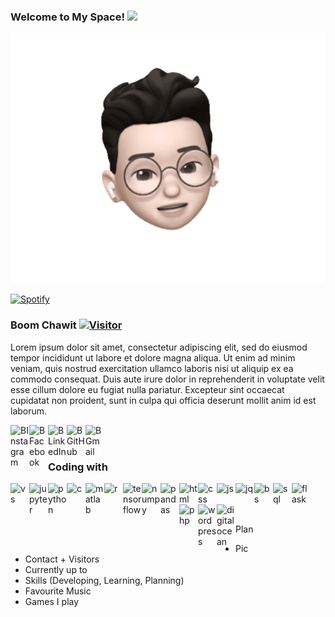 ### Welcome to My Space! <img src="https://media.giphy.com/media/hvRJCLFzcasrR4ia7z/giphy.gif" width="25px">


<p align="center"><img alt="ChawitGIF" img src="https://github.com/BoomChawit/BoomChawit/blob/main/Pics/Memoji_BoomChawit.gif" height="400"/></p>

[![Spotify](https://spotify-now-playing-smoky-five.vercel.app//api/spotify)](https://open.spotify.com/user/314ft2p24omnvcnd6pqb6si4gcea)

### Boom Chawit [![Visitor](https://visitor-badge.laobi.icu/badge?page_id=BoomChawit.BoomChawit)](https://github.com/BoomChawit)
Lorem ipsum dolor sit amet, consectetur adipiscing elit, sed do eiusmod tempor incididunt ut labore et dolore magna aliqua. Ut enim ad minim veniam, quis nostrud exercitation ullamco laboris nisi ut aliquip ex ea commodo consequat. Duis aute irure dolor in reprehenderit in voluptate velit esse cillum dolore eu fugiat nulla pariatur. Excepteur sint occaecat cupidatat non proident, sunt in culpa qui officia deserunt mollit anim id est laborum.


<a href="https://www.instagram.com/b.chawit">
  <img align="left" alt="BInstagram" width="30" src="https://cdn.jsdelivr.net/npm/simple-icons@v6/icons/instagram.svg"/>
</a>
<a href="https://www.facebook.com/boomchawit">
  <img align="left" alt="BFacebook" width="30" src="https://cdn.jsdelivr.net/npm/simple-icons@v6/icons/facebook.svg"/>
</a>
<a href="https://www.linkedin.com/in/bchawit">
  <img align="left" alt="BLinkedIn" width="30" src="https://cdn.jsdelivr.net/npm/simple-icons@v6/icons/linkedin.svg"/>
</a>
<a href="https://github.com/BoomChawit">
  <img align="left" alt="BGitHub" width="30" src="https://cdn.jsdelivr.net/npm/simple-icons@v6/icons/github.svg"/>
</a>
<a href="boomchawit.2203@gmail.com">
  <img align="left" alt="BGmail" width="30" src="https://cdn.jsdelivr.net/npm/simple-icons@v6/icons/gmail.svg"/>
</a>
<br /><br />

### Coding with
<img align="left" alt="vs" width="30" src="https://cdn.jsdelivr.net/gh/devicons/devicon/icons/vscode/vscode-original.svg">
<img align="left" alt="jupyter" width="30" src="https://cdn.jsdelivr.net/gh/devicons/devicon/icons/jupyter/jupyter-original-wordmark.svg"/>
<img align="left" alt="python" width="30" src="https://cdn.jsdelivr.net/gh/devicons/devicon/icons/python/python-original.svg"/>
<img align="left" alt="c" width="30" src="https://cdn.jsdelivr.net/gh/devicons/devicon/icons/c/c-original.svg"/>
<img align="left" alt="matlab" width="30" src="https://cdn.jsdelivr.net/gh/devicons/devicon/icons/matlab/matlab-original.svg"/>
<img align="left" alt="r" width="30" src="https://cdn.jsdelivr.net/gh/devicons/devicon/icons/r/r-original.svg"/>
<img align="left" alt="tensorflow" width="30" src="https://cdn.jsdelivr.net/gh/devicons/devicon/icons/tensorflow/tensorflow-original.svg"/>
<img align="left" alt="numpy" width="30" src="https://cdn.jsdelivr.net/gh/devicons/devicon/icons/numpy/numpy-original.svg"/>
<img align="left" alt="pandas" width="30" src="https://cdn.jsdelivr.net/gh/devicons/devicon/icons/pandas/pandas-original.svg"/>
<img align="left" alt="html" width="30" src="https://cdn.jsdelivr.net/gh/devicons/devicon/icons/html5/html5-original.svg">
<img align="left" alt="css" width="30" src="https://cdn.jsdelivr.net/gh/devicons/devicon/icons/css3/css3-original.svg">
<img align="left" alt="js" width="30" src="https://cdn.jsdelivr.net/gh/devicons/devicon/icons/javascript/javascript-original.svg">
<img align="left" alt="jq" width="30" src="https://cdn.jsdelivr.net/gh/devicons/devicon/icons/jquery/jquery-original.svg">
<img align="left" alt="bs" width="30" src="https://cdn.jsdelivr.net/gh/devicons/devicon/icons/bootstrap/bootstrap-original.svg">
<img align="left" alt="sql" width="30" src="https://cdn.jsdelivr.net/gh/devicons/devicon/icons/mysql/mysql-original.svg"/>
<img align="left" alt="flask" width="30" src="https://cdn.jsdelivr.net/gh/devicons/devicon/icons/flask/flask-original.svg"/>
<img align="left" alt="php" width="30" src="https://cdn.jsdelivr.net/gh/devicons/devicon/icons/php/php-original.svg"/>
<img align="left" alt="wordpress" width="30" src="https://cdn.jsdelivr.net/gh/devicons/devicon/icons/wordpress/wordpress-plain.svg">
<img align="left" alt="digitalocean" width="30" src="https://cdn.jsdelivr.net/gh/devicons/devicon/icons/digitalocean/digitalocean-original.svg">
<br><br><br>

<!-- http://localhost/callback/?code=AQDOj9GVn_N3tpgB0EkjEEZMDNgnMBU-ekqnKdeTq30keNhsj0bWtETiUNCVHhmU3NtLWDW9j9ob9EdgbKjq-hkH8R4L4BRGbi2U4ok9q8ts9hD7CFb_heEdZakTcEl44yw_AI6ONkeMPkRLICAmXkEsXT5W5D4xvNdsoYiGu7pCP6MxjFf4OwVoFdOHHiqVEcGrTdudRvYNV4MHkLXo3CvaZgtEp0eazVl4qgq-usor9XmDeWo

ZGE1MTUwYjM1OGM0NGJiNzkzY2RkOThkM2M4MjIyM2I6YTYzNTdhNTMyNDA3NGMyMzkwMWNiMTc5MzIwYmQ5NWE=

curl -X POST -H "Content-Type: application/x-www-form-urlencoded" -H "Authorization: Basic ZGE1MTUwYjM1OGM0NGJiNzkzY2RkOThkM2M4MjIyM2I6YTYzNTdhNTMyNDA3NGMyMzkwMWNiMTc5MzIwYmQ5NWE=" -d "grant_type=authorization_code&redirect_uri=http://localhost/callback/&code=AQDOj9GVn_N3tpgB0EkjEEZMDNgnMBU-ekqnKdeTq30keNhsj0bWtETiUNCVHhmU3NtLWDW9j9ob9EdgbKjq-hkH8R4L4BRGbi2U4ok9q8ts9hD7CFb_heEdZakTcEl44yw_AI6ONkeMPkRLICAmXkEsXT5W5D4xvNdsoYiGu7pCP6MxjFf4OwVoFdOHHiqVEcGrTdudRvYNV4MHkLXo3CvaZgtEp0eazVl4qgq-usor9XmDeWo" https://accounts.spotify.com/api/token

{"access_token":"BQAtDl6rGJvg42wOQ5L_8nM_ueDGMqSlqzbiCJtadWvfUM14Dvm7Tx41s9cn8oT-zjnFiodPWjxoyyTWM553oG1KaJ4s1SnDcxUz_cWadkGFN6iGzh-lfStPUVNahX8dZ37VI63dldDMS_UO4VGLlJk3nnu9IrS5tCO5ygCFrEhBQQ","token_type":"Bearer","expires_in":3600,"refresh_token":"AQCuEIiLSy9CE5nS7shcul6UmllR1KOVLnOSqW9tNGZXByTcpCw76befW-SWj3wIhkerer97INFNrIdUBtVYkHTIIycqNG4tIWFsTTg_m7LuNCMReIGk6chNzkU5q8t1FAI","scope":"user-read-currently-playing user-read-recently-played"}

AQCuEIiLSy9CE5nS7shcul6UmllR1KOVLnOSqW9tNGZXByTcpCw76befW-SWj3wIhkerer97INFNrIdUBtVYkHTIIycqNG4tIWFsTTg_m7LuNCMReIGk6chNzkU5q8t1FAI -->

<!-- ### Currently learning
<img align="left" alt="nodejs" width="34" src="https://cdn.jsdelivr.net/gh/devicons/devicon/icons/nodejs/nodejs-original.svg">
<img align="left" alt="react" width="34" src="https://cdn.jsdelivr.net/gh/devicons/devicon/icons/react/react-original.svg">
<img align="left" alt="c++" width="34" src="https://cdn.jsdelivr.net/gh/devicons/devicon/icons/cplusplus/cplusplus-original.svg">
<br /><br />

### Planning to learn
<img align="left" alt="angular" width="34" src="https://cdn.jsdelivr.net/gh/devicons/devicon/icons/angularjs/angularjs-original.svg">
<img align="left" alt="flutter" width="34" src="https://cdn.jsdelivr.net/gh/devicons/devicon/icons/flutter/flutter-original.svg">
<img align="left" alt="mongodb" width="34" src="https://cdn.jsdelivr.net/gh/devicons/devicon/icons/mongodb/mongodb-original.svg">
<img align="left" alt="vuejs" width="34" src="https://cdn.jsdelivr.net/gh/devicons/devicon/icons/vuejs/vuejs-original.svg">

<br /><br />
<details>
  <summary>GitHub Stats</summary>
  <img alt="BoomChawit's GitHub Stats" src="https://github-readme-stats.vercel.app/api?username=BoomChawit&show_icons=true&hide_border=false&title_color=ff652f&icon_color=FFE400&bg_color=09131B&text_color=ffffff&border_color=0c1a25" />
</details>


<img src = "https://img.shields.io/github/watchers/BoomChawit/BoomChawit?style=social"/> -->
   
Plan

- Pic
- Contact + Visitors
- Currently up to 
- Skills (Developing, Learning, Planning)
- Favourite Music
- Games I play

